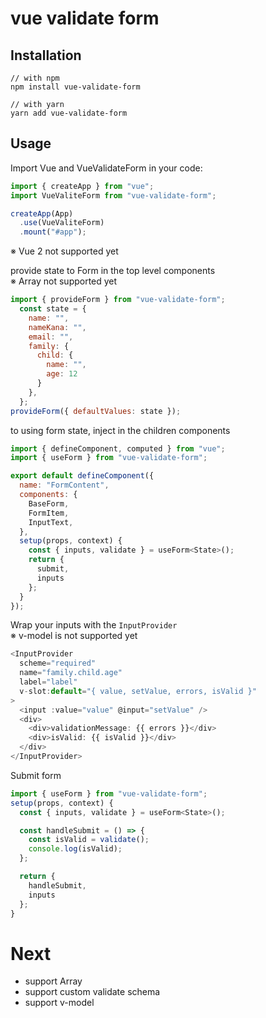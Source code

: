 # vue validate form

## Installation

```
// with npm
npm install vue-validate-form

// with yarn
yarn add vue-validate-form
```


## Usage

Import Vue and VueValidateForm in your code:

```js
import { createApp } from "vue";
import VueValiteForm from "vue-validate-form";

createApp(App)
  .use(VueValiteForm)
  .mount("#app");
```
※ Vue 2 not supported yet

provide state to Form in the top level components  
※ Array not supported yet

```js
import { provideForm } from "vue-validate-form";
  const state = {
    name: "",
    nameKana: "",
    email: "",
    family: {
      child: {
        name: "",
        age: 12
      }
    },
  };
provideForm({ defaultValues: state });
```

to using form state, inject in the children components

```js
import { defineComponent, computed } from "vue";
import { useForm } from "vue-validate-form";

export default defineComponent({
  name: "FormContent",
  components: {
    BaseForm,
    FormItem,
    InputText,
  },
  setup(props, context) {
    const { inputs, validate } = useForm<State>();
    return {
      submit,
      inputs
    };
  }
});
```

Wrap your inputs with the ``InputProvider``  
※ v-model is not supported yet

```js
<InputProvider
  scheme="required"
  name="family.child.age"
  label="label"
  v-slot:default="{ value, setValue, errors, isValid }"
>
  <input :value="value" @input="setValue" />
  <div>
    <div>validationMessage: {{ errors }}</div>
    <div>isValid: {{ isValid }}</div>
  </div>
</InputProvider>
```

Submit form

```js
import { useForm } from "vue-validate-form";
setup(props, context) {
  const { inputs, validate } = useForm<State>();

  const handleSubmit = () => {
    const isValid = validate();
    console.log(isValid);
  };

  return {
    handleSubmit,
    inputs
  };
}

```


# Next

- support Array
- support custom validate schema
- support v-model

